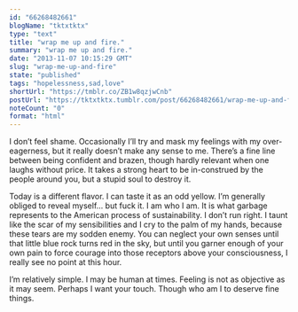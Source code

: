 ```yaml
---
id: "66268482661"
blogName: "tktxtktx"
type: "text"
title: "wrap me up and fire."
summary: "wrap me up and fire."
date: "2013-11-07 10:15:29 GMT"
slug: "wrap-me-up-and-fire"
state: "published"
tags: "hopelessness,sad,love"
shortUrl: "https://tmblr.co/ZB1w8qzjwCnb"
postUrl: "https://tktxtktx.tumblr.com/post/66268482661/wrap-me-up-and-fire"
noteCount: "0"
format: "html"
---
```


I don’t feel shame. Occasionally I’ll try and mask my feelings with my over-eagerness, but it really doesn’t make any sense to me. There’s a fine line between being confident and brazen, though hardly relevant when one laughs without price. It takes a strong heart to be in-construed by the people around you, but a stupid soul to destroy it. 

Today is a different flavor. I can taste it as an odd yellow. I’m generally obliged to reveal myself… but fuck it. I am who I am. It is what garbage represents to the American process of sustainability. I don’t run right. I taunt like the scar of my sensibilities and I cry to the palm of my hands, because these tears are my sodden enemy. You can neglect your own senses until that little blue rock turns red in the sky, but until you garner enough of your own pain to force courage into those receptors above your consciousness, I really see no point at this hour.

I’m relatively simple. I may be human at times. Feeling is not as objective as it may seem. Perhaps I want your touch. Though who am I to deserve fine things.